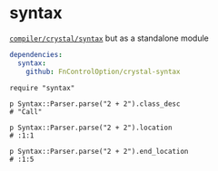 # syntax

[`compiler/crystal/syntax`](https://github.com/crystal-lang/crystal/tree/master/src/compiler/crystal/syntax) but as a standalone module

```yaml
dependencies:
  syntax:
    github: FnControlOption/crystal-syntax
```

```crystal
require "syntax"

p Syntax::Parser.parse("2 + 2").class_desc
# "Call"

p Syntax::Parser.parse("2 + 2").location
# :1:1

p Syntax::Parser.parse("2 + 2").end_location
# :1:5
```
